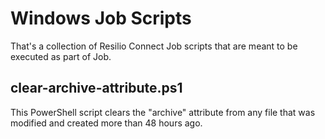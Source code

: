 # Windows Job Scripts
That's a collection of Resilio Connect Job scripts that are meant to be executed as part of Job.

## clear-archive-attribute.ps1
This PowerShell script clears the "archive" attribute from any file that was modified and created more than 48 hours ago.
